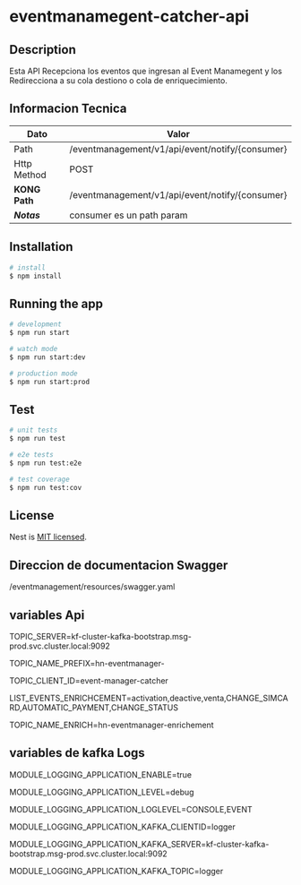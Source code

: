 
# eventmanamegent-catcher-api

## Description

Esta API Recepciona los eventos que ingresan al Event Manamegent y los Redirecciona a su cola destiono o cola de enriquecimiento.

## Informacion Tecnica
|  Dato |Valor   |
| ------------ | ------------ |
|Path  |/eventmanagement/v1/api/event/notify/{consumer}   |
|Http Method   |POST   |
| **KONG Path**|/eventmanagement/v1/api/event/notify/{consumer}|
| ***Notas***|consumer es un path param|




## Installation

```bash
# install
$ npm install
```

## Running the app

```bash
# development
$ npm run start

# watch mode
$ npm run start:dev

# production mode
$ npm run start:prod
```

## Test

```bash
# unit tests
$ npm run test

# e2e tests
$ npm run test:e2e

# test coverage
$ npm run test:cov
```

## License

Nest is [MIT licensed](LICENSE).

## Direccion de documentacion Swagger

/eventmanagement/resources/swagger.yaml

## variables Api

TOPIC_SERVER=kf-cluster-kafka-bootstrap.msg-prod.svc.cluster.local:9092

TOPIC_NAME_PREFIX=hn-eventmanager-

TOPIC_CLIENT_ID=event-manager-catcher

LIST_EVENTS_ENRICHCEMENT=activation,deactive,venta,CHANGE_SIMCARD,AUTOMATIC_PAYMENT,CHANGE_STATUS

TOPIC_NAME_ENRICH=hn-eventmanager-enrichement

## variables de kafka Logs

MODULE_LOGGING_APPLICATION_ENABLE=true

MODULE_LOGGING_APPLICATION_LEVEL=debug

MODULE_LOGGING_APPLICATION_LOGLEVEL=CONSOLE,EVENT

MODULE_LOGGING_APPLICATION_KAFKA_CLIENTID=logger

MODULE_LOGGING_APPLICATION_KAFKA_SERVER=kf-cluster-kafka-bootstrap.msg-prod.svc.cluster.local:9092

MODULE_LOGGING_APPLICATION_KAFKA_TOPIC=logger
